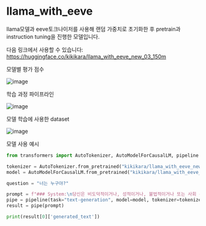 # llama_with_eeve

llama모델과 eeve토크나이저를 사용해 랜덤 가중치로 초기화한 후 pretrain과 instruction tuning을 진행한 모델입니다.

다음 링크에서 사용할 수 있습니다: https://huggingface.co/kikikara/llama_with_eeve_new_03_150m


모델별 평가 점수

![image](https://github.com/user-attachments/assets/7d8ba4f0-5d3d-46cf-9bbe-d72bf2b48678)



학습 과정 파이프라인

![image](https://github.com/user-attachments/assets/1814f813-85d4-4456-9178-3480c72e42d4)


모델 학습에 사용한 dataset

![image](https://github.com/user-attachments/assets/83c6709f-c698-4b11-9ea0-9761f0cb68ed)

모델 사용 예시
```python
from transformers import AutoTokenizer, AutoModelForCausalLM, pipeline

tokenizer = AutoTokenizer.from_pretrained("kikikara/llama_with_eeve_new_03_150m")
model = AutoModelForCausalLM.from_pretrained("kikikara/llama_with_eeve_new_03_150m")

question = "너는 누구야?"

prompt = f"### System:\n당신은 비도덕적이거나, 성적이거나, 불법적이거나 또는 사회 통념적으로 허용되지 않는 발언은 하지 않습니다.\n사용자와 즐겁게 대화하며, 사용자의 응답에 가능한 정확하고 친절하게 응답함으로써 최대한 도와주려고 노력합니다.\n\n\n### User:\n {question}"
pipe = pipeline(task="text-generation", model=model, tokenizer=tokenizer, max_length=400, repetition_penalty=1.12)
result = pipe(prompt)

print(result[0]['generated_text'])


